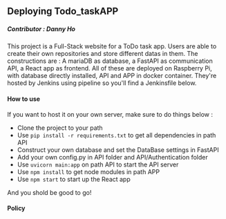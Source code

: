 ## Deploying Todo_taskAPP

##### Contributor : Danny Ho
This project is a Full-Stack website for a ToDo task app. Users are able to create their own repositories and store different datas in them. The constructions are : A mariaDB as database, a FastAPI as communication API, a React app as frontend. All of these are deployed on Raspberry Pi, with database directly installed, API and APP in docker container. They're hosted by Jenkins using pipeline so you'll find a Jenkinsfile below.

#### How to use
If you want to host it on your own server, make sure to do things below :
* Clone the project to your path
* Use `pip install -r requirements.txt` to get all dependencies in path API
* Construct your own database and set the DataBase settings in FastAPI
* Add your own config.py in API folder and API/Authentication folder
* Use `uvicorn main:app` on path API to start the API server
* Use `npm install` to get node modules in path APP
* Use `npm start` to start up the React app  

And you shold be good to go!

#### Policy
